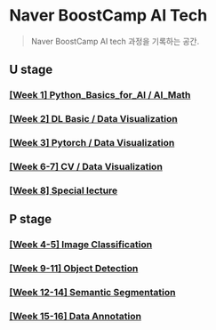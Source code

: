 # Naver BoostCamp AI Tech
> Naver BoostCamp AI tech 과정을 기록하는 공간.

## U stage
### [[Week 1] Python_Basics_for_AI / AI_Math ](./week01)

### [[Week 2] DL Basic / Data Visualization ](./week02)

### [[Week 3] Pytorch / Data Visualization ](./week03)

### [[Week 6-7] CV / Data Visualization](./week06-7)

### [[Week 8] Special lecture](./week8)
## P stage
### [[Week 4-5] Image Classification](./week04-5)

### [[Week 9-11] Object Detection](./week09-11)

### [[Week 12-14] Semantic Segmentation](./week12-14)

### [[Week 15-16] Data Annotation](./week15-16)
